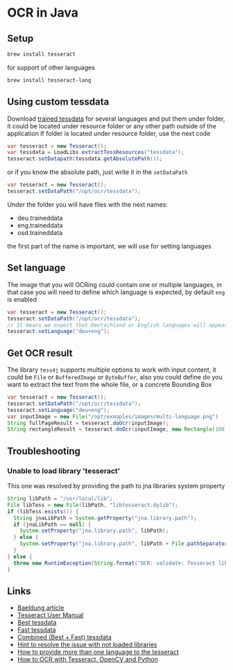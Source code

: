 # OCR in Java

## Setup
```bash
brew install tesseract
```
for support of other languages
```bash
brew install tesseract-lang
```

## Using custom tessdata

Download [trained tessdata](https://github.com/tesseract-ocr/tessdata) for
several languages and put them under folder, it could be located under resource
folder or any other path outside of the application
If folder is located under resource folder, use the next code
```java
var tesseract = new Tesseract();
var tessdata = LoadLibs.extractTessResources("tessdata");
tesseract.setDatapath(tessdata.getAbsolutePath());
```
or if you know the absolute path, just write it in the `setDataPath`
```java
var tesseract = new Tesseract();
tesseract.setDataPath("/opt/ocr/tessdata");
```
Under the folder you will have files with the next names:
* deu.traineddata
* eng.traineddata
* osd.traineddata

the first part of the name is important, we will use for setting languages

## Set language

The image that you will OCRing could contain one or multiple languages, in that
case you will need to define which language is expected, by default `eng` is
enabled

```java
var tesseract = new Tesseract();
tesseract.setDataPath("/opt/ocr/tessdata");
// It means we expect that Deutschland or English languages will appear in the image
tesseract.setLanguage("deu+eng");
```

## Get OCR result

The library `tess4j` supports multiple options to work with input content, it
could be `File` or `BufferedImage` or `ByteBuffer`, also you could define do you
want to extract the text from the whole file, or a concrete Bounding Box

```java
var tesseract = new Tesseract();
tesseract.setDataPath("/opt/ocr/tessdata");
tesseract.setLanguage("deu+eng");
var inputImage = new File("/opt/exmaples/images/multi-language.png")
String fullPageResult = tesseract.doOcr(inputImage);
String rectangleResult = tesseract.doOcr(inputImage, new Rectangle(100, 100, 100, 100));
```

## Troubleshooting

### Unable to load library 'tesseract'
This one was resolved by providing the path to jna libraries system property

```java
String libPath = "/usr/local/lib";
File libTess = new File(libPath, "libtesseract.dylib");
if (libTess.exists()) {
  String jnaLibPath = System.getProperty("jna.library.path");
  if (jnaLibPath == null) {
    System.setProperty("jna.library.path", libPath);
  } else {
    System.setProperty("jna.library.path", libPath + File.pathSeparator + jnaLibPath);
  }
} else {
  throw new RuntimException(String.format("OCR: validate: Tesseract library not in /usr/local/lib"));
}
```

## Links
* [Baeldung article](https://www.baeldung.com/java-ocr-tesseract)
* [Tesseract User Manual](https://tesseract-ocr.github.io/tessdoc/Home.html)
* [Best tessdata](https://github.com/tesseract-ocr/tessdata_best)
* [Fast tessdata](https://github.com/tesseract-ocr/tessdata_fast)
* [Combined (Best + Fast) tessdata](https://github.com/tesseract-ocr/tessdata)
* [Hint to resolve the issue with not loaded libraries](https://github.com/RaiMan/SikuliX1/commit/49f1bf3e5330365c97085b9533050bd538119c62)
* [How to provide more than one language to the tesseract](https://stackoverflow.com/questions/24379781/how-can-i-run-tesseract-with-multiple-languages-one-time)
* [How to OCR with Tesseract, OpenCV and Python](https://nanonets.com/blog/ocr-with-tesseract/)
